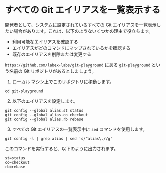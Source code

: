 # すべての Git エイリアスを一覧表示する

開発者として、システムに設定されているすべての Git エイリアスを一覧表示したい場合があります。これは、以下のようないくつかの理由で役立ちます。

- 利用可能なエイリアスを確認する
- エイリアスがどのコマンドにマップされているかを確認する
- 既存のエイリアスを削除または変更する

`https://github.com/labex-labs/git-playground` にある `git-playground` という名前の Git リポジトリがあるとしましょう。

1. ローカル マシン上でこのリポジトリに移動します。

```shell
cd git-playground
```

2. 以下のエイリアスを設定します。

```shell
git config --global alias.st status
git config --global alias.co checkout
git config --global alias.rb rebase
```

3. すべての Git エイリアスの一覧表示中に `sed` コマンドを使用します。

```shell
git config -l | grep alias | sed 's/^alias\.//g'
```

このコマンドを実行すると、以下のように出力されます。

```shell
st=status
co=checkout
rb=rebase
```
